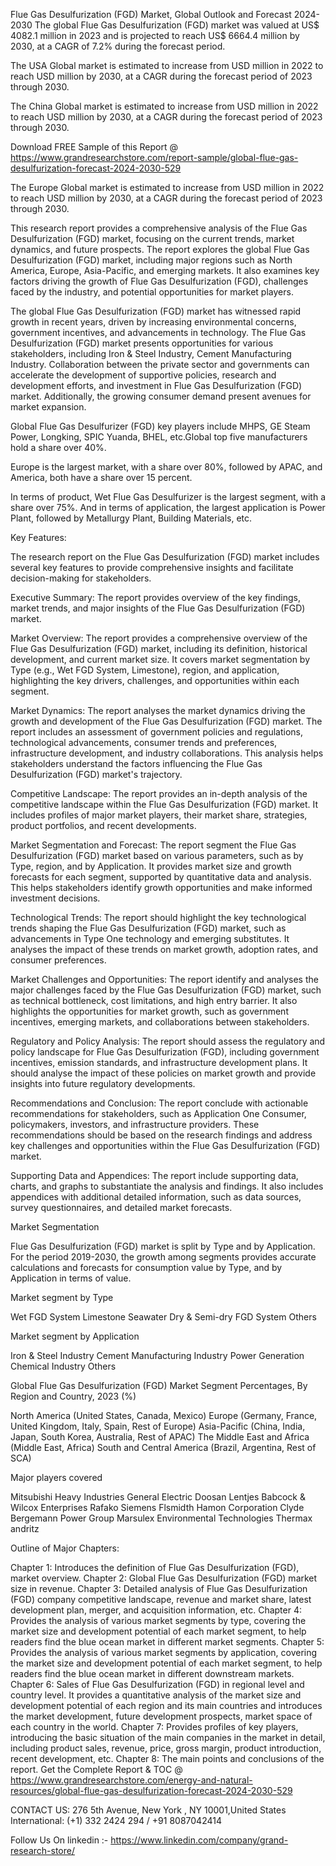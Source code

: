 Flue Gas Desulfurization (FGD) Market, Global Outlook and Forecast 2024-2030
The global Flue Gas Desulfurization (FGD) market was valued at US$ 4082.1 million in 2023 and is projected to reach US$ 6664.4 million by 2030, at a CAGR of 7.2% during the forecast period.

The USA Global market is estimated to increase from USD million in 2022 to reach USD million by 2030, at a CAGR during the forecast period of 2023 through 2030.

The China Global market is estimated to increase from USD million in 2022 to reach USD million by 2030, at a CAGR during the forecast period of 2023 through 2030.

Download FREE Sample of this Report @ https://www.grandresearchstore.com/report-sample/global-flue-gas-desulfurization-forecast-2024-2030-529

The Europe Global market is estimated to increase from USD million in 2022 to reach USD million by 2030, at a CAGR during the forecast period of 2023 through 2030.

This research report provides a comprehensive analysis of the Flue Gas Desulfurization (FGD) market, focusing on the current trends, market dynamics, and future prospects. The report explores the global Flue Gas Desulfurization (FGD) market, including major regions such as North America, Europe, Asia-Pacific, and emerging markets. It also examines key factors driving the growth of Flue Gas Desulfurization (FGD), challenges faced by the industry, and potential opportunities for market players.

The global Flue Gas Desulfurization (FGD) market has witnessed rapid growth in recent years, driven by increasing environmental concerns, government incentives, and advancements in technology. The Flue Gas Desulfurization (FGD) market presents opportunities for various stakeholders, including Iron & Steel Industry, Cement Manufacturing Industry. Collaboration between the private sector and governments can accelerate the development of supportive policies, research and development efforts, and investment in Flue Gas Desulfurization (FGD) market. Additionally, the growing consumer demand present avenues for market expansion.

Global Flue Gas Desulfurizer (FGD) key players include MHPS, GE Steam Power, Longking, SPIC Yuanda, BHEL, etc.Global top five manufacturers hold a share over 40%.

Europe is the largest market, with a share over 80%, followed by APAC, and America, both have a share over 15 percent.

In terms of product, Wet Flue Gas Desulfurizer is the largest segment, with a share over 75%. And in terms of application, the largest application is Power Plant, followed by Metallurgy Plant, Building Materials, etc.

Key Features:

The research report on the Flue Gas Desulfurization (FGD) market includes several key features to provide comprehensive insights and facilitate decision-making for stakeholders.

Executive Summary: The report provides overview of the key findings, market trends, and major insights of the Flue Gas Desulfurization (FGD) market.

Market Overview: The report provides a comprehensive overview of the Flue Gas Desulfurization (FGD) market, including its definition, historical development, and current market size. It covers market segmentation by Type (e.g., Wet FGD System, Limestone), region, and application, highlighting the key drivers, challenges, and opportunities within each segment.

Market Dynamics: The report analyses the market dynamics driving the growth and development of the Flue Gas Desulfurization (FGD) market. The report includes an assessment of government policies and regulations, technological advancements, consumer trends and preferences, infrastructure development, and industry collaborations. This analysis helps stakeholders understand the factors influencing the Flue Gas Desulfurization (FGD) market's trajectory.

Competitive Landscape: The report provides an in-depth analysis of the competitive landscape within the Flue Gas Desulfurization (FGD) market. It includes profiles of major market players, their market share, strategies, product portfolios, and recent developments.

Market Segmentation and Forecast: The report segment the Flue Gas Desulfurization (FGD) market based on various parameters, such as by Type, region, and by Application. It provides market size and growth forecasts for each segment, supported by quantitative data and analysis. This helps stakeholders identify growth opportunities and make informed investment decisions.

Technological Trends: The report should highlight the key technological trends shaping the Flue Gas Desulfurization (FGD) market, such as advancements in Type One technology and emerging substitutes. It analyses the impact of these trends on market growth, adoption rates, and consumer preferences.

Market Challenges and Opportunities: The report identify and analyses the major challenges faced by the Flue Gas Desulfurization (FGD) market, such as technical bottleneck, cost limitations, and high entry barrier. It also highlights the opportunities for market growth, such as government incentives, emerging markets, and collaborations between stakeholders.

Regulatory and Policy Analysis: The report should assess the regulatory and policy landscape for Flue Gas Desulfurization (FGD), including government incentives, emission standards, and infrastructure development plans. It should analyse the impact of these policies on market growth and provide insights into future regulatory developments.

Recommendations and Conclusion: The report conclude with actionable recommendations for stakeholders, such as Application One Consumer, policymakers, investors, and infrastructure providers. These recommendations should be based on the research findings and address key challenges and opportunities within the Flue Gas Desulfurization (FGD) market.

Supporting Data and Appendices: The report include supporting data, charts, and graphs to substantiate the analysis and findings. It also includes appendices with additional detailed information, such as data sources, survey questionnaires, and detailed market forecasts.

Market Segmentation

Flue Gas Desulfurization (FGD) market is split by Type and by Application. For the period 2019-2030, the growth among segments provides accurate calculations and forecasts for consumption value by Type, and by Application in terms of value.

Market segment by Type

Wet FGD System
Limestone
Seawater
Dry & Semi-dry FGD System
Others

Market segment by Application

Iron & Steel Industry
Cement Manufacturing Industry
Power Generation
Chemical Industry
Others

Global Flue Gas Desulfurization (FGD) Market Segment Percentages, By Region and Country, 2023 (%)

North America (United States, Canada, Mexico)
Europe (Germany, France, United Kingdom, Italy, Spain, Rest of Europe)
Asia-Pacific (China, India, Japan, South Korea, Australia, Rest of APAC)
The Middle East and Africa (Middle East, Africa)
South and Central America (Brazil, Argentina, Rest of SCA)

Major players covered

Mitsubishi Heavy Industries
General Electric
Doosan Lentjes
Babcock & Wilcox Enterprises
Rafako
Siemens
Flsmidth
Hamon Corporation
Clyde Bergemann Power Group
Marsulex Environmental Technologies
Thermax
andritz

Outline of Major Chapters:

Chapter 1: Introduces the definition of Flue Gas Desulfurization (FGD), market overview.
Chapter 2: Global Flue Gas Desulfurization (FGD) market size in revenue.
Chapter 3: Detailed analysis of Flue Gas Desulfurization (FGD) company competitive landscape, revenue and market share, latest development plan, merger, and acquisition information, etc.
Chapter 4: Provides the analysis of various market segments by type, covering the market size and development potential of each market segment, to help readers find the blue ocean market in different market segments.
Chapter 5: Provides the analysis of various market segments by application, covering the market size and development potential of each market segment, to help readers find the blue ocean market in different downstream markets.
Chapter 6: Sales of Flue Gas Desulfurization (FGD) in regional level and country level. It provides a quantitative analysis of the market size and development potential of each region and its main countries and introduces the market development, future development prospects, market space of each country in the world.
Chapter 7: Provides profiles of key players, introducing the basic situation of the main companies in the market in detail, including product sales, revenue, price, gross margin, product introduction, recent development, etc.
Chapter 8: The main points and conclusions of the report.
Get the Complete Report & TOC @ https://www.grandresearchstore.com/energy-and-natural-resources/global-flue-gas-desulfurization-forecast-2024-2030-529

CONTACT US:
276 5th Avenue, New York , NY 10001,United States
International: (+1) 332 2424 294 / +91 8087042414

Follow Us On linkedin :- https://www.linkedin.com/company/grand-research-store/
